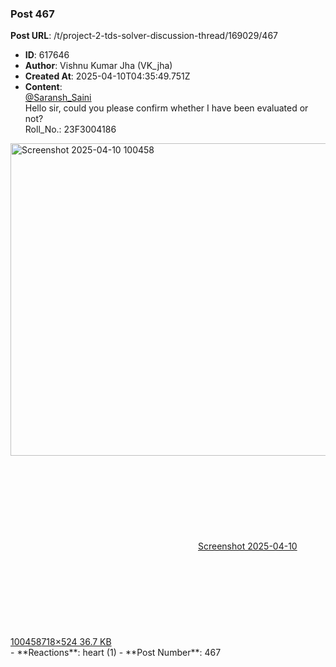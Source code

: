 ### Post 467
**Post URL**: /t/project-2-tds-solver-discussion-thread/169029/467
- **ID**: 617646
- **Author**: Vishnu Kumar Jha (VK_jha)
- **Created At**: 2025-04-10T04:35:49.751Z
- **Content**:  
  <a class="mention" href="/u/saransh_saini">@Saransh_Saini</a><br>
Hello sir, could you please confirm whether I have been evaluated or not?<br>
Roll_No.: 23F3004186<br>
<div class="lightbox-wrapper"><a class="lightbox" href="https://europe1.discourse-cdn.com/flex013/uploads/iitm/original/3X/2/f/2f00b2f56a9b51807a5b275efe7289d07811a16e.png" data-download-href="/uploads/short-url/6HNWcSw8nuLvo8wwPgNcAvIgH5I.png?dl=1" title="Screenshot 2025-04-10 100458" rel="noopener nofollow ugc"><img src="https://europe1.discourse-cdn.com/flex013/uploads/iitm/optimized/3X/2/f/2f00b2f56a9b51807a5b275efe7289d07811a16e_2_685x500.png" alt="Screenshot 2025-04-10 100458" data-base62-sha1="6HNWcSw8nuLvo8wwPgNcAvIgH5I" width="685" height="500" srcset="https://europe1.discourse-cdn.com/flex013/uploads/iitm/optimized/3X/2/f/2f00b2f56a9b51807a5b275efe7289d07811a16e_2_685x500.png, https://europe1.discourse-cdn.com/flex013/uploads/iitm/original/3X/2/f/2f00b2f56a9b51807a5b275efe7289d07811a16e.png 1.5x, https://europe1.discourse-cdn.com/flex013/uploads/iitm/original/3X/2/f/2f00b2f56a9b51807a5b275efe7289d07811a16e.png 2x" data-dominant-color="F5F5F6"><div class="meta"><svg class="fa d-icon d-icon-far-image svg-icon" aria-hidden="true"><use href="#far-image"></use></svg><span class="filename">Screenshot 2025-04-10 100458</span><span class="informations">718×524 36.7 KB</span><svg class="fa d-icon d-icon-discourse-expand svg-icon" aria-hidden="true"><use href="#discourse-expand"></use></svg></div></a></div>
- **Reactions**: heart (1)
- **Post Number**: 467


